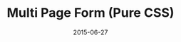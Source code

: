 ---
path: "/blog/multi-page-form-pure-css/"
date: 2015-06-27
published: true
hero: "../hero.jpg"
title: "Multi Page Form (Pure CSS)"
url: "https://codepen.io/ActiveCodex/pen/OVBeMg"
type: "codepen"
tech:
    - CSS
tags:
    - wizard
    - multi
    - step
    - form
---